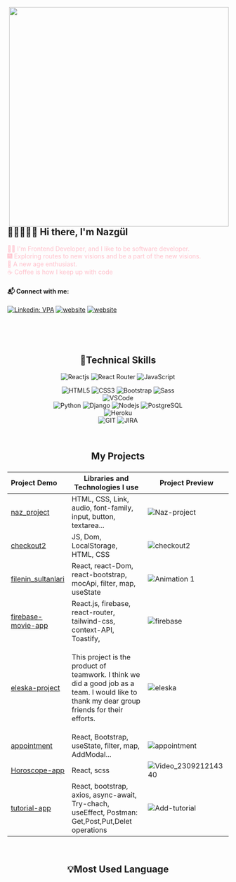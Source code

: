 <img src="https://media.giphy.com/media/L1R1tvI9svkIWwpVYr/giphy.gif" align="right" width="500"></br>

## 👷🏻‍♀️👋🏻 Hi there, I'm Nazgül

<font color="pink"> 🐱‍🏍 I'm Frontend Developer, and I like to be software developer. </font>
</br>
<font color="pink">🎆 Exploring routes to new visions and be a part of the new visions. </font>
</br>
<font color="pink"> 🧐 A new age enthusiast. </font>
</br>
<font color="pink">☕ Coffee is how I keep up with code</font>

#### 📬 Connect with me:

[![Linkedin: VPA](https://img.shields.io/badge/linkedin-%230077B5.svg?&style=for-the-badge&logo=linkedin&logoColor=white)](https://www.linkedin.com/in/nazgul-r/)
[![website](https://img.shields.io/badge/gmail-f1f2f6.svg?&style=for-the-badge&logo=gmail&logoColor=red)](mailto:racbernazgul@gmail.com)
[![website](https://img.shields.io/badge/%20-medium-black?&style=for-the-badge&logoColor=white)](https://medium.com/@NazgulR.)

</br>
</br>
</br>

<h2 align="center">🚀Technical Skills</h2>
<div align="center">
<img
        src="https://img.shields.io/badge/React-20232A?style=for-the-badge&logo=react&logoColor=61DAFB"
        alt="Reactjs"
      />
<img
        src="https://img.shields.io/badge/React_Router-CA4245?style=for-the-badge&logo=react-router&logoColor=white"
        alt="React Router"
      />      
<img
        src="https://img.shields.io/badge/JavaScript-323330?style=for-the-badge&logo=javascript&logoColor=F7DF1E"
        alt="JavaScript"
      />

<img
        src="https://img.shields.io/badge/HTML5-E34F26?style=for-the-badge&logo=html5&logoColor=white"
        alt="HTML5"
      />
<img
        src="https://img.shields.io/badge/CSS3-1572B6?style=for-the-badge&logo=css3&logoColor=white"
        alt="CSS3"
      />
<img
        src="https://img.shields.io/badge/Bootstrap-563D7C?style=for-the-badge&logo=bootstrap&logoColor=white"
        alt="Bootstrap"
      />
<img
        src="https://img.shields.io/badge/Sass-CC6699?style=for-the-badge&logo=sass&logoColor=white"
        alt="Sass"
      />
</br>
<img 
     src="https://img.shields.io/badge/Visual_Studio_Code-0078D4?style=for-the-badge&logo=visual%20studio%20code&logoColor=white"
     alt="VSCode"
     />
</br>
<img
        src="https://img.shields.io/badge/Python-14354C?style=for-the-badge&logo=python&logoColor=white"
        alt="Python"
      />
<img
        src="https://img.shields.io/badge/Django-092E20?style=for-the-badge&logo=django&logoColor=white"
        alt="Django"
      />
<img
        src="https://img.shields.io/badge/Node.js-43853D?style=for-the-badge&logo=node.js&logoColor=white"
        alt="Nodejs"
      />
<img
        src="https://img.shields.io/badge/PostgreSQL-316192?style=for-the-badge&logo=postgresql&logoColor=white"
        alt="PostgreSQL"
      />
<br>
<img
        src="https://img.shields.io/badge/Heroku-430098?style=for-the-badge&logo=heroku&logoColor=white"
        alt="Heroku"
      />
</br>
<img 
      src="https://img.shields.io/badge/GIT-E44C30?style=for-the-badge&logo=git&logoColor=white"
      alt="GIT"
      />
<img 
      src="https://img.shields.io/badge/Jira-0052CC?style=for-the-badge&logo=Jira&logoColor=white"
      alt="JIRA"
      />

</div>
</br>
<!--<div  align="center"> <img src="https://raw.githubusercontent.com/scriptex/github-contributions-snake/snake/github-contribution-grid-snake.svg" /></div>-->
<h2 align="center">My Projects</h2>

###

Project Demo       |Libraries and Technologies I use     |Project Preview   
:-------------------------|-------------------------|-------------------------
[naz_project](https://nazgul-racber.github.io/naz_project/) |HTML, CSS, Link, audio, font-family, input, button, textarea... |![Naz-project](https://github.com/Nazgul-Racber/Nazgul-Racber/assets/119047722/5f209b51-02c5-417f-891c-483679d3e473)
[checkout2](https://nazgul-racber.github.io/checkout2/) | JS, Dom, LocalStorage, HTML, CSS |![checkout2](https://github.com/Nazgul-Racber/Nazgul-Racber/assets/119047722/1d3c1f84-6a1b-48c2-94e2-2d7d97c9cb4d)
[filenin_sultanlari](https://filenin-sultanlari.netlify.app/) |React, react-Dom, react-bootstrap, mocApi, filter, map, useState  |![Animation 1](https://github.com/Nazgul-Racber/Nazgul-Racber/assets/119047722/3858fd71-55f4-4032-b731-285c2b66e1d9)
[firebase-movie-app](https://firebase-movie-app-mu.vercel.app/) | React.js, firebase, react-router, tailwind-css, context-API, Toastify, |![firebase](https://github.com/Nazgul-Racber/Nazgul-Racber/assets/119047722/b6afd7f7-e354-429c-9359-a8571e27e02c)
[eleska-project](https://eleska-proje-ozel-d4ei.vercel.app/) | <p>This project is the product of teamwork.  I think we did a good job as a team.  I would like to thank my dear group friends for their efforts.<p/>|![eleska](https://github.com/Nazgul-Racber/Nazgul-Racber/assets/119047722/e1396248-d94c-4870-93a6-ad5fde68f434)
[appointment](https://hospital-appontment-app.netlify.app/)| React, Bootstrap, useState, filter, map, AddModal...  |![appointment](https://github.com/Nazgul-Racber/Nazgul-Racber/assets/119047722/c376e272-4b7d-47bc-a812-aa233f1deb8d)
[Horoscope-app](https://horoscope-app-naz.netlify.app/)| React, scss |![Video_230921214340](https://github.com/Nazgul-Racber/Nazgul-Racber/assets/119047722/bdb8d5cb-e636-4a3e-8fe6-61063ce9d4cd)
[tutorial-app](https://tutorial-app-two.vercel.app/)| React, bootstrap, axios, async-await, Try-chach, useEffect, Postman: Get,Post,Put,Delet operations |![Add-tutorial](https://github.com/Nazgul-Racber/Nazgul-Racber/assets/119047722/a8589bac-321c-4dac-85b6-4045014a13d0)


<br>

<h2 align="center">💡Most Used Language</h2>
<div  align="center">
<br/>
<img
     src="https://github-readme-stats.vercel.app/api?username=Nazgul-Racber&theme=blue-green"
     alt=""
     /> </br></br></br>
<img
     src="https://github-readme-stats.vercel.app/api/top-langs/?username=Nazgul-Racber&theme=blue-green"
     alt=""
     /> <br/>
</div>

